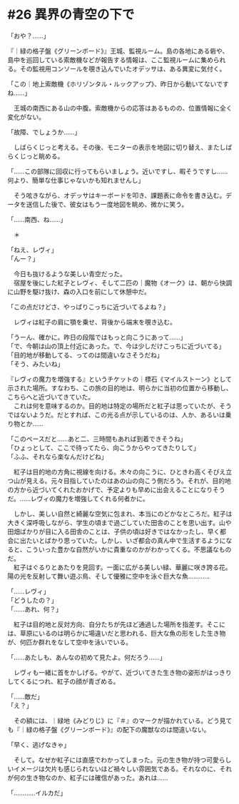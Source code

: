 # #26 異界の青空の下で
「おや？……」

『｜緑の格子盤《グリーンボード》』王城、監視ルーム。島の各地にある砦や、島中を巡回している索敵機などが報告する情報は、ここ監視ルームに集められる。その監視用コンソールを覗き込んでいたオデッサは、ある異変に気付く。

「この｜地上索敵機《ホリゾンタル・ルックアップ》、昨日から動いてないですね……」

　王城の南西にある山の中腹。索敵機からの応答はあるものの、位置情報に全く変化がない。

「故障、でしょうか……」

　しばらくじっと考える。その後、モニターの表示を地図に切り替え、またしばらくじっと眺める。

「……この部隊に回収に行ってもらいましょう。近いですし、暇そうですし……何より、簡単な仕事じゃないかも知れませんし」

　そう呟きながら、オデッサはキーボードを叩き、課題表に命令を書き込む。データを送信した後で、彼女はもう一度地図を眺め、微かに笑う。

「……南西、ね……」

　＊

「ねえ、レヴィ」  
「んー？」

　今日も抜けるような美しい青空だった。  
　宿屋を後にした紅子とレヴィ、そして二匹の｜魔物《オーク》は、朝から快調に山野を駆け抜け、森の入口を前にして休憩中だ。

「この点だけどさ、やっぱりこっちに近づいてるよね？」

　レヴィは紅子の肩に顎を乗せ、背後から端末を覗き込む。

「うーん、確かに。昨日の段階ではもっと向こうにあって……」  
「で、今朝は山の頂上付近にあった。で、今は少しだけこっちに近づいてる」  
「目的地が移動してる、ってのは間違いなさそうだね」  
「そう、みたいね」

『レヴィの魔力を増強する』というチケットの｜標石《マイルストーン》として示された場所。すなわち、この旅の目的地は、明らかに当初の位置から移動し、こちらへと近づいてきていた。  
　これは何を意味するのか。目的地は特定の場所だと紅子は思っていたが、そうではないようだ。だとすれば、この光る点が示しているのは、人か、あるいは乗り物とか……

「このペースだと……あと二、三時間もあれば到着できそうね」  
「ひょっとして、ここで待ってたら、向こうからやってきたりして」  
「ふふ、それなら楽なんだけどね」

　紅子は目的地の方角に視線を向ける。木々の向こうに、ひときわ高くそびえ立つ山が見える。元々目指していたのはあの山の向こう側だろう。それが、目的地の方から近づいてくれたおかげで、予定よりも早めに出会えることになりそうだ。……レヴィの魔力を増強してくれる何者かに。

　しかし、美しい自然と綺麗な空気に包まれ、本当にのどかなところだ。紅子は大きく深呼吸しながら、学生の頃まで過ごしていた田舎のことを思い出す。山や田畑ばかりが目に入る田舎のことは、子供の頃は好きではなかったし、早く都会に出たいとばかり思っていた。しかし、いざ都会の真ん中で生活するようになると、こういった豊かな自然がいかに貴重なのかがわかってくる。不思議なものだ。  
　紅子はぐるりとあたりを見回す。一面に広がる美しい緑、華麗に咲き誇る花。陽の光を反射して舞い遊ぶ鳥、そして優雅に空中を泳ぐ巨大な魚…………

「……レヴィ」  
「どうしたの？」  
「……あれ、何？」

　紅子は目的地と反対方向、自分たちが先ほど通過した場所を指差す。そこには、草原にいるのは明らかに場違いだと思われる、巨大な魚の形をした生き物が、何匹か群れをなして空中を泳いでいる。

「……あたしも、あんなの初めて見たよ。何だろう……」

　レヴィも一緒に首をかしげる。やがて、近づいてきた生き物の姿形がはっきりしてくるにつれ、紅子の顔が青ざめる。

「……敵だ」  
「え？」

　その額には、｜緑地《みどりじ》に『＃』のマークが描かれている。どう見ても『｜緑の格子盤《グリーンボード》』の配下の魔獣なのは間違いない。

「早く、逃げなきゃ」

　そして。なぜか紅子には直感でわかってしまった。元の生き物が持つ可愛らしいイメージは欠片も感じられないほど禍々しい雰囲気である。それなのに、それが何の生き物なのか、紅子には確信があった。あれは……

「…………イルカだ」
